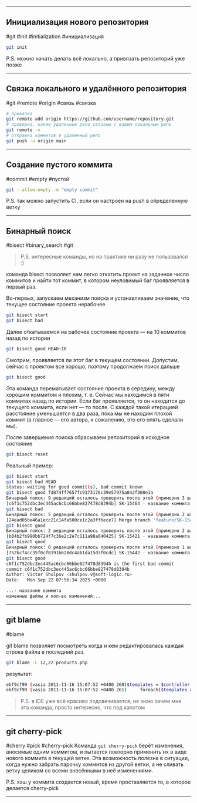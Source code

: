 
---
## Инициализация нового репозитория
#git #init #initialization #инициализация
```bash
git init
```
P.S. можно начать делать всё локально, а привязать репозиторий уже позже

---
## Связка локального и удалённого репозитория
#git #remote #origin #связь #связка
```bash
# привязка
git remote add origin https://github.com/username/repository.git
# проверка, какие удаленные репо связаны с вашим локальным репо
git remote -v
# отправка коммитов в удаленный репо
git push -u origin main
```

---
## Создание пустого коммита
#commit #empty #пустой 
```bash
git --allow-empty -m "empty commit"
```
P.S. так можно запустить CI, если он настроен на push в определенную ветку

---

## Бинарный поиск
#bisect #binary_search #git

>P.S. интересные команды, но на практике ни разу не пользовался :)

команда bisect позволяет нам легко откатить проект на заданное число коммитов и найти тот коммит, в котором неуловимый баг проявляется в первый раз.  
  
Во-первых, запускаем механизм поиска и устанавливаем значение, что текущее состояние проекта нерабочее  
  
```bash
git bisect start  
git bisect bad 
```  
  
Далее откатываемся на рабочее состояние проекта — на 10 коммитов назад по истории  
  
```bash
git bisect good HEAD~10
```  
  
Смотрим, проявляется ли этот баг в текущем состоянии. Допустим, сейчас с проектом все хорошо, поэтому продолжаем поиск дальше  
  
```bash
git bisect good
```  
  
Эта команда перематывает состояние проекта в середину, между хорошим коммитом и плохим, т. е. Сейчас мы находимся в пяти коммитах назад по истории. Если баг проявляется, то он находится до текущего коммита, если нет — то после. С каждой такой итерацией расстояние уменьшается в два раза, пока мы не находим плохой коммит (а главное — его автора, к сожалению, это его опять сделали мы).  
  
После завершения поиска сбрасываем репозиторий в исходное состояние  
  
```bash
git bisect reset
```

Реальный пример:
```bash
git bisect start
git bisect bad HEAD
status: waiting for good commit(s), bad commit known
git bisect good fd874ff7657fc9373176c39e57975a842f308e1a
Бинарный поиск: 9 редакций осталось проверить после этой (примерно 3 шага)
[c6f1c752dbc3ec445ac6cbc66bbe827478d8394b] SK-15464 - название коммита k...
git bisect bad
Бинарный поиск: 5 редакций осталось проверить после этой (примерно 2 шага)
[24ead05be46a1ecc21c14fa500ce1c2a3ff6ece7] Merge branch 'feature/SK-15452' into 'develop'
git bisect good
Бинарный поиск: 2 редакции осталось проверить после этой (примерно 2 шага)
[b04b2fb990bb724f7c36e2c2e7c111a98a040425] SK-15421 - название коммита n...
git bisect good
Бинарный поиск: 0 редакций осталось проверить после этой (примерно 1 шаг)
[752bcf4cc35f0cf8191b628dc4ab1da15d3f0cdc] SK-15442 - название коммита m...
git bisect good
c6f1c752dbc3ec445ac6cbc66bbe827478d8394b is the first bad commit
commit c6f1c752dbc3ec445ac6cbc66bbe827478d8394b
Author: Victor Shulpov <shulpov.v@soft-logic.ru>
Date:   Mon Sep 22 07:56:34 2025 +0000

...- название коммита 
изменные файлы и кол-во изменений...
```

---
## git blame
#blame

git blame позволяет посмотреть когда и кем редактировалась каждая строка файла в последний раз.

```bash
git blame -L 12,22 products.php
```

результат:
```bash
ebf9cf99 (vasia 2011-11-16 15:07:52 +0400 260)$templates = $controller->getTemplates();
ebf9cf99 (vasia 2011-11-16 15:07:52 +0400 261)     foreach($templates as $value)
```

>P.S. в IDE уже всё красиво подсвечивается, не знаю зачем мне эта команда, просто интересно, что под капотом

---
## git cherry-pick
#cherry #pick #cherry-pick 
Команда `git cherry-pick` берёт изменения, вносимые одним коммитом, и пытается повторно применить их в виде нового коммита в текущей ветке. Эта возможность полезна в ситуации, когда нужно забрать парочку коммитов из другой ветки, а не сливать ветку целиком со всеми внесёнными в неё изменениями.

P.S. хэш у коммита создается новый, время проставляется то, в которое делается cherry-pick

---

